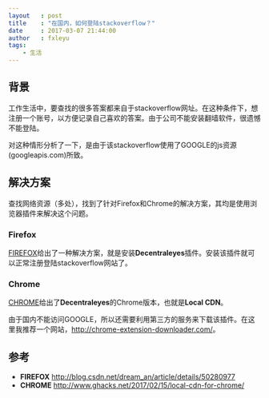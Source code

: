 ```yaml
---
layout   : post
title    : "在国内，如何登陆stackoverflow？"
date     : 2017-03-07 21:44:00
author   : fxleyu
tags:
    - 生活
---
```

## 背景
工作生活中，要查找的很多答案都来自于stackoverflow网址。在这种条件下，想注册一个账号，以方便记录自己喜欢的答案。由于公司不能安装翻墙软件，很遗憾不能登陆。

对这种情形分析了一下，是由于该stackoverflow使用了GOOGLE的js资源(googleapis.com)所致。

## 解决方案
查找网络资源（多处），找到了针对Firefox和Chrome的解决方案，其均是使用浏览器插件来解决这个问题。
### Firefox
[FIREFOX]给出了一种解决方案，就是安装**Decentraleyes**插件。安装该插件就可以正常注册登陆stackoverflow网站了。

### Chrome
[CHROME]给出了**Decentraleyes**的Chrome版本，也就是**Local CDN**。

由于国内不能访问GOOGLE，所以还需要利用第三方的服务来下载该插件。在这里我推荐一个网站，<http://chrome-extension-downloader.com/>。

## 参考
* **FIREFOX** http://blog.csdn.net/dream_an/article/details/50280977
* **CHROME**
http://www.ghacks.net/2017/02/15/local-cdn-for-chrome/


[FIREFOX]:http://blog.csdn.net/dream_an/article/details/50280977
[CHROME]:http://www.ghacks.net/2017/02/15/local-cdn-for-chrome/
